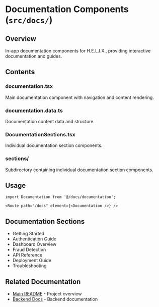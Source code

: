 # Documentation Components (`src/docs/`)

## Overview

In-app documentation components for H.E.L.I.X., providing interactive documentation and guides.

## Contents

### documentation.tsx
Main documentation component with navigation and content rendering.

### documentation.data.ts
Documentation content data and structure.

### DocumentationSections.tsx
Individual documentation section components.

### sections/
Subdirectory containing individual documentation section components.

## Usage

```tsx
import Documentation from '@/docs/documentation';

<Route path="/docs" element={<Documentation />} />
```

## Documentation Sections

- Getting Started
- Authentication Guide
- Dashboard Overview
- Fraud Detection
- API Reference
- Deployment Guide
- Troubleshooting

## Related Documentation

- [Main README](../../../README.md) - Project overview
- [Backend Docs](../../../backend/README.md) - Backend documentation
